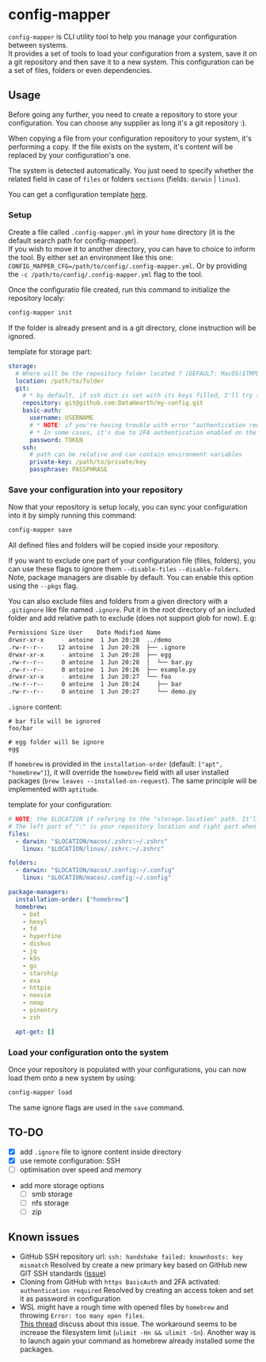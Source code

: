 # config-mapper

`config-mapper` is CLI utility tool to help you manage your configuration between systems.  
It provides a set of tools to load your configuration from a system, save it on a git repository and then save it to a new system. This configuration can be a set of files, folders or even dependencies.

## Usage

Before going any further, you need to create a repository to store your configuration. You can choose any supplier as long it's a git repository :).

When copying a file from your configuration repository to your system, it's performing a copy. If the file exists on the system, it's content will be replaced by your configuration's one.

The system is detected automatically. You just need to specify whether the related field in case of `files` or folders `sections` (fields: `darwin` | `linux`).

You can get a configuration template [here](https://raw.githubusercontent.com/DataHearth/config-mapper/main/.config-mapper.yml.template).

### Setup

Create a file called `.config-mapper.yml` in your `home` directory (it is the default search path for config-mapper).  
If you wish to move it to another directory, you can have to choice to inform the tool. By either set an environment like this one: `CONFIG_MAPPER_CFG=/path/to/config/.config-mapper.yml`. Or by providing the `-c /path/to/config/.config-mapper.yml` flag to the tool.

Once the configuratio file created, run this command to initialize the repository localy:

```bash
config-mapper init
```

If the folder is already present and is a git directory, clone instruction will be ignored.

template for storage part:

```yaml
storage:
  # Where will be the repository folder located ? [DEFAULT: MacOS($TMPDIR/config-mapper) | Linux(/tmp/config-mapper)]
  location: /path/to/folder
  git:
    # * by default, if ssh dict is set with its keys filled, I'll try to clone with SSH
    repository: git@github.com:DataHearth/my-config.git
    basic-auth:
      username: USERNAME
      # * NOTE: if you're having trouble with error "authentication required", you should maybe use a token access
      # * In some cases, it's due to 2FA authentication enabled on the git hosting provided
      password: TOKEN
    ssh:
      # path can be relative and can contain environment variables
      private-key: /path/to/private/key
      passphrase: PASSPHRASE
```

### Save your configuration into your repository

Now that your repository is setup localy, you can sync your configuration into it by simply running this command:

```bash
config-mapper save
```

All defined files and folders will be copied inside your repository.

If you want to exclude one part of your configuration file (files, folders), you can use these flags to ignore them `--disable-files` `--disable-folders`. Note, package managers are disable by default. You can enable this option using the `--pkgs` flag.

You can also exclude files and folders from a given directory with a `.gitignore` like file named `.ignore`. Put it in the root directory of an included folder and add relative path to exclude (does not support glob for now). E.g:

```bash
Permissions Size User    Date Modified Name
drwxr-xr-x     - antoine  1 Jun 20:28  ../demo
.rw-r--r--    12 antoine  1 Jun 20:28  ├── .ignore
drwxr-xr-x     - antoine  1 Jun 20:28  ├── egg
.rw-r--r--     0 antoine  1 Jun 20:28  │  └── bar.py
.rw-r--r--     0 antoine  1 Jun 20:26  ├── example.py
drwxr-xr-x     - antoine  1 Jun 20:27  └── foo
.rw-r--r--     0 antoine  1 Jun 20:24     ├── bar
.rw-r--r--     0 antoine  1 Jun 20:27     └── demo.py
```

`.ignore` content:

```
# bar file will be ignored
foo/bar

# egg folder will be ignore
egg
```

If `homebrew` is provided in the `installation-order` (default: `["apt", "homebrew"]`), it will override the `homebrew` field with all user installed packages (`brew leaves --installed-on-request`). The same principle will be implemented with `aptitude`.

template for your configuration:

```yaml
# NOTE: the $LOCATION if refering to the "storage.location" path. It'll be replaced automatically
# The left part of ":" is your repository location and right part when it should be on your system
files:
  - darwin: "$LOCATION/macos/.zshrc:~/.zshrc"
    linux: "$LOCATION/linux/.zshrc:~/.zshrc"

folders:
  - darwin: "$LOCATION/macos/.config:~/.config"
    linux: "$LOCATION/macos/.config:~/.config"

package-managers:
  installation-order: ["homebrew"]
  homebrew:
    - bat
    - hexyl
    - fd
    - hyperfine
    - diskus
    - jq
    - k9s
    - go
    - starship
    - exa
    - httpie
    - neovim
    - nmap
    - pinentry
    - zsh

  apt-get: []
```

### Load your configuration onto the system

Once your repository is populated with your configurations, you can now load them onto a new system by using:

```bash
config-mapper load
```

The same ignore flags are used in the `save` command.

## TO-DO

- [x] add `.ignore` file to ignore content inside directory
- [x] use remote configuration: SSH
- [ ] optimisation over speed and memory
- add more storage options
  - [ ] smb storage
  - [ ] nfs storage
  - [ ] zip

## Known issues

- GitHub SSH repository url: `ssh: handshake failed: knownhosts: key mismatch`
  Resolved by create a new primary key based on GitHub new GIT SSH standards ([issue](https://github.com/go-git/go-git/issues/411))
- Cloning from GitHub with `https BasicAuth` and 2FA activated: `authentication required`
  Resolved by creating an access token and set it as password in configuration
- WSL might have a rough time with opened files by `homebrew` and throwing `Error: too many open files`.  
  [This thread](https://github.com/Homebrew/linuxbrew-core/issues/21139) discuss about this issue.
  The workaround seems to be increase the filesystem limit (`ulimit -Hn && ulimit -Sn`). Another way is to launch again your command as homebrew already installed
  some the packages.
